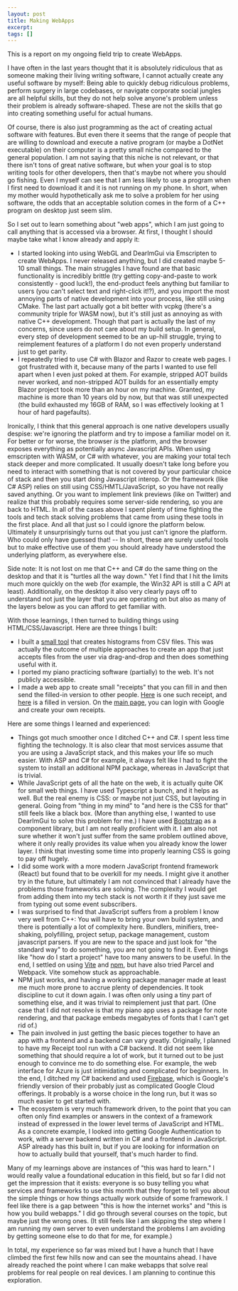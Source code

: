 ```yaml
---
layout: post
title: Making WebApps
excerpt: 
tags: []
---
```


This is a report on my ongoing field trip to create WebApps.

I have often in the last years thought that it is absolutely ridiculous that as someone making their living writing software, I cannot actually create any useful software by myself: Being able to quickly debug ridiculous problems, perform surgery in large codebases, or navigate corporate social jungles are all helpful skills, but they do not help solve anyone's problem unless their problem is already software-shaped. These are not the skills that go into creating something useful for actual humans.

Of course, there is also just programming as the act of creating actual software with features. But even there it seems that the range of people that are willing to download and execute a native program (or maybe a DotNet executable) on their computer is a pretty small niche compared to the general population. I am not saying that this niche is not relevant, or that there isn't tons of great native software, but when your goal is to stop writing tools for other developers, then that's maybe not where you should go fishing. Even I myself can see that I am less likely to use a program when I first need to download it and it is not running on my phone. In short, when my mother would hypothetically ask me to solve a problem for her using software, the odds that an acceptable solution comes in the form of a C++ program on desktop just seem slim.

So I set out to learn something about "web apps", which I am just going to call anything that is accessed via a browser. At first, I thought I should maybe take what I know already and apply it:
 * I started looking into using WebGL and DearImGui via Emscripten to create WebApps. I never released anything, but I did created maybe 5-10 small things. The main struggles I have found are that basic functionality is incredibly brittle (try getting copy-and-paste to work consistently - good luck!), the end-product feels anything but familiar to users (you can't select text and right-click it!?), and you import the most annoying parts of native development into your process, like still using CMake. The last part actually got a bit better with vcpkg (there's a community triple for WASM now), but it's still just as annoying as with native C++ development. Though that part is actually the last of my concerns, since users do not care about my build setup. In general, every step of development seemed to be an up-hill struggle, trying to reimplement features of a platform I do not even properly understand just to get parity.
 * I repeatedly tried to use C# with Blazor and Razor to create web pages. I got frustrated with it, because many of the parts I wanted to use fell apart when I even just poked at them. For example, stripped AOT builds never worked, and non-stripped AOT builds for an essentially empty Blazor project took more than an hour on my machine. Granted, my machine is more than 10 years old by now, but that was still unexpected (the build exhausted my 16GB of RAM, so I was effectively looking at 1 hour of hard pagefaults).

Ironically, I think that this general approach is one native developers usually despise: we're ignoring the platform and try to impose a familiar model on it. For better or for worse, the browser _is_ the platform, and the browser exposes everything as potentially async Javascript APIs. When using emscripten with WASM, or C# with whatever, you are making your total tech stack deeper and more complicated. It usually doesn't take long before you need to interact with something that is not covered by your particular choice of stack and then you start doing Javascript interop. Or the framework (like C# ASP) relies on still using CSS/HMTL/JavaScript, so you have not really saved anything. Or you want to implement link previews (like on Twitter) and realize that this probably requires some server-side rendering, so you are back to HTML.
In all of the cases above I spent plenty of time fighting the tools and tech stack solving problems that came from using these tools in the first place. And all that just so I could ignore the platform below. Ultimately it unsurprisingly turns out that you just can't ignore the platform. Who could only have guessed that! -- In short, these are surely useful tools but to make effective use of them you should already have understood the underlying platform, as everywhere else.

Side note: It is not lost on me that C++ and C# do the same thing on the desktop and that it is "turtles all the way down." Yet I find that I hit the limits much more quickly on the web (for example, the Win32 API is still a C API at least). Additionally, on the desktop it also very clearly pays off to understand not just the layer that you are operating on but also as many of the layers below as you can afford to get familiar with.

With those learnings, I then turned to building things using HTML/CSS/Javascript. Here are three things I built:
 * I built a [small tool](https://s-schoener.com/apps/csv-histogram/) that creates histograms from CSV files. This was actually the outcome of multiple approaches to create an app that just accepts files from the user via drag-and-drop and then does something useful with it.
 * I ported my piano practicing software (partially) to the web. It's not publicly accessible.
 * I made a web app to create small "receipts" that you can fill in and then send the filled-in version to other people. [Here](https://receiptor-66bf1.web.app/receipt/?id=wtVmxfYhyWAJoWoXHSU3) is one such receipt, and [here](https://receiptor-66bf1.web.app/receipt/?id=wtVmxfYhyWAJoWoXHSU3&fill=IlJlYWRlciIsWzRdLFs2XQ%3D%3D) is a filled in version. On the [main page](https://receiptor-66bf1.web.app/), you can login with Google and create your own receipts.

Here are some things I learned and experienced:
 * Things got much smoother once I ditched C++ and C#. I spent less time fighting the technology. It is also clear that most services assume that you are using a JavaScript stack, and this makes your life so much easier. With ASP and C# for example, it always felt like I had to fight the system to install an additional NPM package, whereas in JavaScript that is trivial.
 * While JavaScript gets of all the hate on the web, it is actually quite OK for small web things. I have used Typescript a bunch, and it helps as well. But the real enemy is CSS: or maybe not just CSS, but layouting in general. Going from "thing in my mind" to "and here is the CSS for that" still feels like a black box. (More than anything else, I wanted to use DearImGui to solve this problem for me.) I have used [Bootstrap](https://getbootstrap.com/) as a component library, but I am not really proficient with it. I am also not sure whether it won't just suffer from the same problem outlined above, where it only really provides its value when you already know the lower layer. I think that investing some time into properly learning CSS is going to pay off hugely.
 * I did some work with a more modern JavaScript frontend framework (React) but found that to be overkill for my needs. I might give it another try in the future, but ultimately I am not convinced that I already have the problems those frameworks are solving. The complexity I would get from adding them into my tech stack is not worth it if they just save me from typing out some event subscribers.
 * I was surprised to find that JavaScript suffers from a problem I know very well from C++: You will have to bring your own build system, and there is potentially a lot of complexity here. Bundlers, minifiers, tree-shaking, polyfilling, project setup, package management, custom javascript parsers. If you are new to the space and just look for "the standard way" to do something, you are not going to find it. Even things like "how do I start a project" have too many answers to be useful. In the end, I settled on using [Vite](https://vitejs.dev/) and [npm](https://www.npmjs.com/), but have also tried Parcel and Webpack. Vite somehow stuck as approachable.
 * NPM just works, and having a working package manager made at least me much more prone to accrue plenty of dependencies. It took discipline to cut it down again. I was often only using a tiny part of something else, and it was trivial to reimplement just that part. (One case that I did not resolve is that my piano app uses a package for note rendering, and that package embeds megabytes of fonts that I can't get rid of.)
 * The pain involved in just getting the basic pieces together to have an app with a frontend and a backend can vary greatly. Originally, I planned to have my Receipt tool run with a C# backend. It did not seem like something that should require a lot of work, but it turned out to be just enough to convince me to do something else. For example, the web interface for Azure is just intimidating and complicated for beginners. In the end, I ditched my C# backend and used [Firebase](https://firebase.google.com/), which is Google's friendly version of their probably just as complicated Google Cloud offerings. It probably is a worse choice in the long run, but it was so much easier to get started with.
 * The ecosystem is very much framework driven, to the point that you can often only find examples or answers in the context of a framework instead of expressed in the lower level terms of JavaScript and HTML. As a concrete example, I looked into getting Google Authentication to work, with a server backend written in C# and a frontend in JavaScript. ASP already has this built in, but if you are looking for information on how to actually build that yourself, that's much harder to find.

Many of my learnings above are instances of "this was hard to learn." I would really value a foundational education in this field, but so far I did not get the impression that it exists: everyone is so busy telling you what services and frameworks to use this month that they forget to tell you about the simple things or how things actually work outside of some framework. I feel like there is a gap between "this is how the internet works" and "this is how you build webapps." I did go through several courses on the topic, but maybe just the wrong ones. (It still feels like I am skipping the step where I am running my own server to even understand the problems I am avoiding by getting someone else to do that for me, for example.)

In total, my experience so far was mixed but I have a hunch that I have climbed the first few hills now and can see the mountains ahead. I have already reached the point where I can make webapps that solve real problems for real people on real devices. I am planning to continue this exploration.